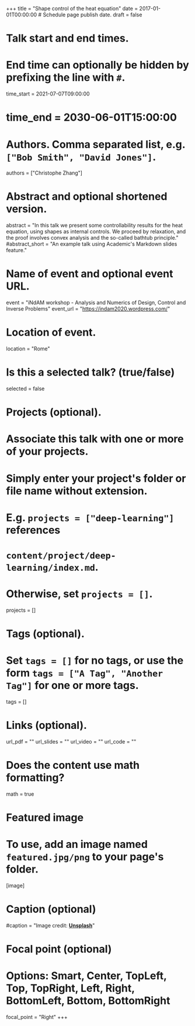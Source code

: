 +++
title = "Shape control of the heat equation"
date = 2017-01-01T00:00:00  # Schedule page publish date.
draft = false
# Talk start and end times.
#   End time can optionally be hidden by prefixing the line with `#`.
time_start = 2021-07-07T09:00:00
# time_end = 2030-06-01T15:00:00

# Authors. Comma separated list, e.g. `["Bob Smith", "David Jones"]`.
authors = ["Christophe Zhang"]

# Abstract and optional shortened version.
abstract = "In this talk we present some controllability results for the heat equation, using shapes as internal controls. We proceed by relaxation, and the proof involves convex analysis and the so-called bathtub principle."
#abstract_short = "An example talk using Academic's Markdown slides feature."

# Name of event and optional event URL.
event = "iNdAM workshop - Analysis and Numerics of Design, Control and Inverse Problems"
event_url = "https://indam2020.wordpress.com/"

# Location of event.
location = "Rome"

# Is this a selected talk? (true/false)
selected = false

# Projects (optional).
#   Associate this talk with one or more of your projects.
#   Simply enter your project's folder or file name without extension.
#   E.g. `projects = ["deep-learning"]` references 
#   `content/project/deep-learning/index.md`.
#   Otherwise, set `projects = []`.
projects = []

# Tags (optional).
#   Set `tags = []` for no tags, or use the form `tags = ["A Tag", "Another Tag"]` for one or more tags.
tags = []

# Links (optional).
url_pdf = ""
url_slides = ""
url_video = ""
url_code = ""

# Does the content use math formatting?
math = true

# Featured image
# To use, add an image named `featured.jpg/png` to your page's folder. 
[image]
  # Caption (optional)
  #caption = "Image credit: [**Unsplash**](https://unsplash.com/photos/bzdhc5b3Bxs)"

  # Focal point (optional)
  # Options: Smart, Center, TopLeft, Top, TopRight, Left, Right, BottomLeft, Bottom, BottomRight
  focal_point = "Right"
+++

